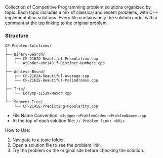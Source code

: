 Collection of Competitive Programming problem solutions organized by topic. Each topic includes a mix of classical and recent problems, with C++ implementation solutions. Every file contains only the solution code, with a comment at the top linking to the original problem.

### Structure
```text
CP-Problem-Solutions/
│
├── Binary-Search/
│   ├── CF-2162D-Beautiful-Permutation.cpp
│   └── AtCoder-abc143_f-Distinct-Numbers.cpp
│
├── Achieve-Bound/
│   ├── CF-2162A-Beautiful-Average.cpp
│   └── CF-2162E-Beautiful-Palindromes.cpp
│
├── Trie/
│   └── Eolymp-11529-Mexor.cpp
│
└── Segment-Tree/
    └── CF-2145E-Predicting-Popularity.cpp
```

- File Name Convention: `<Judge>-<ProblemCode>-<ProblemName>.cpp`
- At the top of each solution file: `// Problem link: <URL>`

How to Use:

1. Navigate to a topic folder.
2. Open a solution file to see the problem link.
3. Try the problem on the original site before checking the solution.
